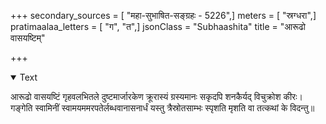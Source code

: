 +++
secondary_sources = [ "महा-सुभाषित-सङ्ग्रहः - 5226",]
meters = [ "स्रग्धरा",]
pratimaalaa_letters = [ "ग", "त",]
jsonClass = "Subhaashita"
title = "आरूढो वासयष्टिम्"

+++

<details open><summary>Text</summary>

आरूढो वासयष्टिं गृहवलभितले दुष्टमार्जारकेण क्रूरास्यं ग्रस्यमानः सकृदपि शनकैर्यद् विचुक्रोश कीरः।  
गङ्गेति स्वामिनीं स्वामयममरपतेर्लब्धवानासनार्धं यस्तु त्रैस्रोतसाम्भः स्पृशति मृशति वा तत्कथां के विदन्तु॥
</details>
